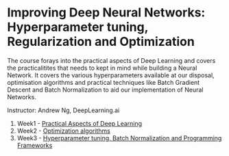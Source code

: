  # Improving Deep Neural Networks: Hyperparameter tuning, Regularization and Optimization

The course forays into the practical aspects of Deep Learning and covers the practicalitites that needs to kept in mind while building a Neural Network.
It covers the various hyperparameters available at our disposal, optimisation algorithms and practical techniques like Batch Gradient Descent and Batch Normalization to aid our implementation of Neural Networks. 

Instructor: Andrew Ng, DeepLearning.ai

1. Week1 - [Practical Aspects of Deep Learning](https://github.com/kalpak92/DeepLearningAI_ImprovingDeepNeuralNetworksHyperparameters/tree/master/Week1)
2. Week2 - [Optimization algorithms](https://github.com/kalpak92/DeepLearningAI_ImprovingDeepNeuralNetworksHyperparameters/tree/master/Week2)
3. Week3 - [Hyperparameter tuning, Batch Normalization and Programming Frameworks](https://github.com/kalpak92/DeepLearningAI_ImprovingDeepNeuralNetworksHyperparameters/tree/master/Week3)

